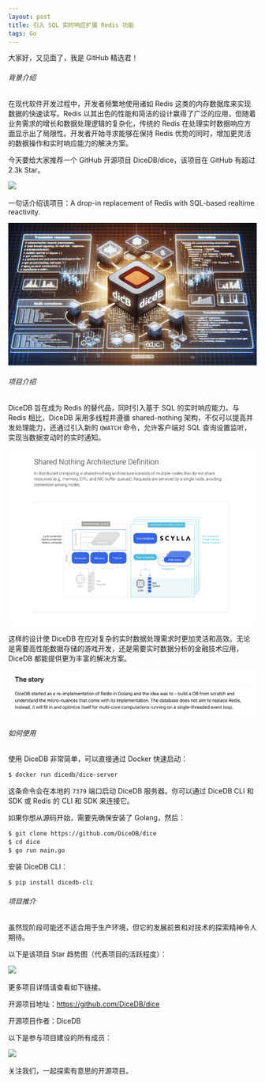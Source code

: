 ```yaml
---
layout: post
title: 引入 SQL 实时响应扩展 Redis 功能
tags: Go
---
```


大家好，又见面了，我是 GitHub 精选君！

###### 背景介绍

在现代软件开发过程中，开发者频繁地使用诸如 Redis 这类的内存数据库来实现数据的快速读写。Redis 以其出色的性能和简洁的设计赢得了广泛的应用，但随着业务需求的增长和数据处理逻辑的复杂化，传统的 Redis 在处理实时数据响应方面显示出了局限性。开发者开始寻求能够在保持 Redis 优势的同时，增加更灵活的数据操作和实时响应能力的解决方案。

今天要给大家推荐一个 GitHub 开源项目 DiceDB/dice，该项目在 GitHub 有超过 2.3k Star。

![](https://stats.deeptrain.net/repo/DiceDB/dice/?theme=light)

一句话介绍该项目：A drop-in replacement of Redis with SQL-based realtime reactivity.

![](https://raw.githubusercontent.com/ZhuPeng/pic/master/mac/compress_tmp-def9c3f87be1a41faaa1accbfffdb7fe.png)

###### 项目介绍

DiceDB 旨在成为 Redis 的替代品，同时引入基于 SQL 的实时响应能力。与 Redis 相比，DiceDB 采用多线程并遵循 shared-nothing 架构，不仅可以提高并发处理能力，还通过引入新的 `QWATCH` 命令，允许客户端对 SQL 查询设置监听，实现当数据变动时的实时通知。

![](https://raw.githubusercontent.com/ZhuPeng/pic/master/images/compress_image-20240808220458366.png)

这样的设计使 DiceDB 在应对复杂的实时数据处理需求时更加灵活和高效。无论是需要高性能数据存储的游戏开发，还是需要实时数据分析的金融技术应用，DiceDB 都能提供更为丰富的解决方案。

![](https://raw.githubusercontent.com/ZhuPeng/pic/master/images/compress_image-20240808220733945.png)

###### 如何使用

使用 DiceDB 非常简单，可以直接通过 Docker 快速启动：

```bash
$ docker run dicedb/dice-server
```

这条命令会在本地的 `7379` 端口启动 DiceDB 服务器。你可以通过 DiceDB CLI 和 SDK 或 Redis 的 CLI 和 SDK 来连接它。

如果你想从源码开始，需要先确保安装了 Golang，然后：

```bash
$ git clone https://github.com/DiceDB/dice
$ cd dice
$ go run main.go
```

安装 DiceDB CLI：

```bash
$ pip install dicedb-cli
```

###### 项目推介

虽然现阶段可能还不适合用于生产环境，但它的发展前景和对技术的探索精神令人期待。

以下是该项目 Star 趋势图（代表项目的活跃程度）：

![](https://api.star-history.com/svg?repos=DiceDB/dice&type=Timeline)

更多项目详情请查看如下链接。

开源项目地址：https://github.com/DiceDB/dice 

开源项目作者：DiceDB

以下是参与项目建设的所有成员：

![](https://contrib.rocks/image?repo=DiceDB/dice)

关注我们，一起探索有意思的开源项目。

